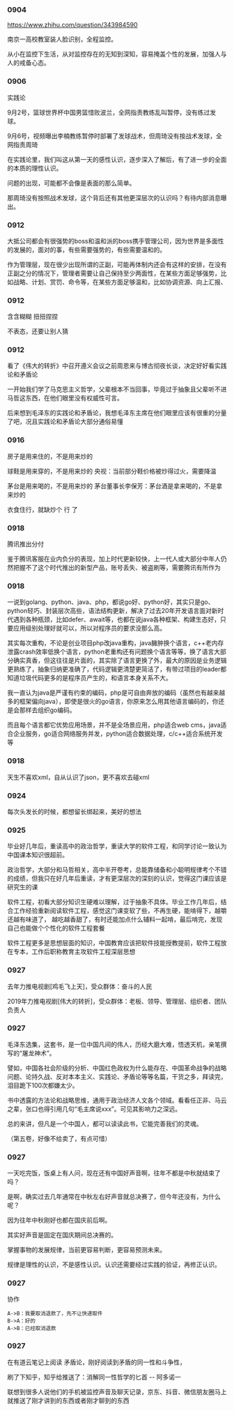 
### 0904
https://www.zhihu.com/question/343984590

南京一高校教室装人脸识别，全程监控。

从小在监控下生活，从对监控存在的无知到深知，容易掩盖个性的发展，加强人与人的戒备心态。

### 0906 
实践论

9月2号，篮球世界杯中国男篮惜败波兰，全网指责教练乱叫暂停，没有练过发球。

9月6号，视频曝出李楠教练暂停时部署了发球战术，但周琦没有按战术发球，全网指责周琦

在实践论里，我们叫这从第一天的感性认识，逐步深入了解后，有了进一步的全面的本质的理性认识。

问题的出现，可能都不会像是表面的那么简单。

那周琦没有按照战术发球，这个背后还有其他更深层次的认识吗？有待内部消息曝出。

### 0912
大抵公司都会有很强势的boss和温和派的boss携手管理公司，因为世界是多面性的发展的，面对的事，有些需要强势的，有些需要温和的。

作为管理层，现在很少出现所谓的正副，可能再体制内还会有这样的安排，在没有正副之分的情况下，管理者需要让自己保持至少两面性，在某些方面足够强势，比如战略、计划、赏罚、命令等，在某些方面足够温和，比如协调资源、向上汇报、

### 0912
含含糊糊 扭扭捏捏

不表态，还要让别人猜

### 0912
看了《伟大的转折》中召开遵义会议之前周恩来与博古彻夜长谈，决定好好看实践论和矛盾论

一开始我们学了马克思主义哲学，父辈根本不当回事，毕竟过于抽象且父辈听不进马哲这东西，在他们眼里没有权威性可言。

后来想到毛泽东的实践论和矛盾论，我想毛泽东主席在他们眼里应该有很重的分量了吧，况且实践论和矛盾论大部分通俗易懂

### 0916
房子是用来住的，不是用来炒的

球鞋是用来穿的，不是用来炒的
央视：当前部分鞋价格被炒得过火，需要降温

茅台是用来喝的，不是用来炒的
茅台董事长李保芳：茅台酒是拿来喝的，不是拿来炒的

衣食住行，就缺炒个 行 了

### 0918
腾讯推出分付

鉴于腾讯客服在业内负分的表现，加上时代更新较快，上一代人或大部分中年人仍然把握不了这个时代推出的新型产品，账号丢失、被盗刷等，需要腾讯有所作为


### 0918
一说到golang、python、java、php，都说go好、python好，其实只是go、python轻巧、封装层次高些，语法结构更新，解决了过去20年开发语言面对新时代遇到各种瓶颈，比如defer、await等，也都在说java各种框架、构建生态好，只要应用级别处理好就可以，所以对程序员的要求没那么高。

其实每次重构，不论是创业项目php改java重构，java臃肿换个语言，c++老内存泄露crash效率低换个语言，python老重构还有问题换个语言等等，换了语言大部分确实真香，但这往往是片面的，其实除了语言更换了外，最大的原因是业务逻辑更熟练了，抽象归纳更准确了，代码逻辑更清楚更简洁了，有带过项目的leader都知道垃圾代码更多的是程序员产生的，和语言本身关系不大。

我一直认为java是严谨有约束的编码，php是可自由奔放的编码（虽然也有越来越多的框架偏向java），即使是很火的go语言，你原来怎么用其他语言编码的，你还是会那样去组织go编码。

而且每个语言都它优势应用场景，并不是全场景应用，php适合web cms，java适合企业服务，go适合网络服务并发，python适合数据处理，c/c++适合系统开发等

### 0918
天生不喜欢xml，自从认识了json，更不喜欢去碰xml

### 0924
每次头发长的时候，都想留长绑起来，美好的想法

### 0925 
毕业好几年后，重读高中的政治哲学，重读大学的软件工程，和同学讨论一致认为中国课本知识很超前。

政治哲学，大部分和马哲相关，高中半开卷考，总能靠储备和小聪明规律考个不错的成绩，但我只在好几年后重读，才有更深层次的深刻的认识，觉得这门课应该是研究生的课

软件工程，初看大部分知识生硬难以理解，过于抽象不具体。毕业工作几年后，结合工作经验重新阅读软件工程，感觉这门课变软了些，不再生硬，能啃得下，越嚼还越有味道了， 越吃越香甜了，有时还能加点什么辅料一起啃，最后啃完，发现自己也能做个个性化的软件工程套餐

软件工程更多是思想层面的知识，中国教育应该把软件技能授教提前，软件工程放在专本，工作后职称教育主攻软件工程深层思想


### 0927

去年力推电视剧[鸡毛飞上天]，受众群体：奋斗的人民

2019年力推电视剧[伟大的转折]，受众群体：老板、领导、管理层、组织者、团队负责人


### 0927
毛泽东选集，这套书，是一位中国凡间的伟人，历经大磨大难，悟透天机，亲笔撰写的“屠龙神术”。

譬如，中国各社会阶级的分析、中国红色政权为什么能存在、中国革命战争的战略问题、论持久战、反对本本主义、实践论、矛盾论等等名篇，干货之多，拜读完，泪目跪下100次都嫌太少。

书中透露的方法论和战略思维，通用于政治经济人文各个领域。看看任正非、马云之辈，张口也得引用几句“毛主席说xxx”。可见其影响力之深远。

总的来讲，但凡是一个中国人，都可以读读此书，它能完善我们的灵魂。

（第五卷，好像不给卖了，有点可惜）


### 0927

一天吃完饭，饭桌上有人问，现在还有中国好声音啊，往年不都是中秋就结束了吗？

是啊，确实过去几年通常在中秋左右好声音就总决赛了，但今年还没有，为什么呢？

因为往年中秋刚好也都在国庆前后啊。

其实好声音是固定在国庆期间总决赛的。

掌握事物的发展规律，当前更容易判断，更容易预测未来。

规律是理性的认识，不是感性认识。认识还需要经过实践的验证，再修正认识。

### 0927
协作

    A->B：我要取消退款了，先不让快递取件
    B->A：好的
    A->B：已经取消退款

### 0927
在有道云笔记上阅读 矛盾论，刚好阅读到矛盾的同一性和斗争性，

刷了下知乎，知乎给推送了：消解同一性哲学的匕首 -- 阿多诺一

联想到很多人说他们的手机被监控声音及聊天记录，京东、抖音、微信朋友圈马上就推送了刚才讲到的东西或者刚才聊到的东西










